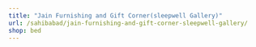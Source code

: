 ```yaml
---
title: "Jain Furnishing and Gift Corner(sleepwell Gallery)"
url: /sahibabad/jain-furnishing-and-gift-corner-sleepwell-gallery/
shop: bed
---
```

